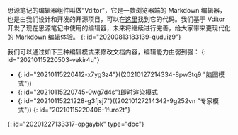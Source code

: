 思源笔记的编辑器组件叫做“Vditor”，它是一款浏览器端的 Markdown 编辑器，也是由我们设计和开发的开源项目，可以在[这里](https://github.com/Vanessa219/vditor)找到它的代码。我们基于 Vditor 开发了现在思源笔记中使用的编辑器，未来将继续进行完善，给大家带来更现代化的 Markdown 编辑体验。
{: id="20200813183139-quduiz9"}

我们可以通过如下三种编辑模式来修改文档内容，编辑能力由弱到强：
{: id="20210115220503-vekir4u"}

* {: id="20210115220412-x7yg3z4"}((20210127214334-8pw3tq9 "脑图模式"))
* {: id="20210115220745-0wg7d4s"}即时渲染模式
* {: id="20210115221228-g3fjsj7"}((20210127214342-9g252vn "专家模式"))
{: id="20210115220406-1furo2t"}


{: id="20201227133317-opgaybk" type="doc"}
